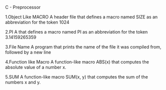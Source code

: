  C - Preprocessor

1.Object Like MACRO
  A header file that defines a macro named SIZE as an abbreviation for the token 1024

2.PI
A that defines a macro named PI as an abbreviation for the token 3.14159265359

3.File Name
A program that prints the name of the file it was compiled from, followed by a new line

4.Function like Macro
A function-like macro ABS(x) that computes the absolute value of a number x.

5.SUM
A function-like macro SUM(x, y) that computes the sum of the numbers x and y.

